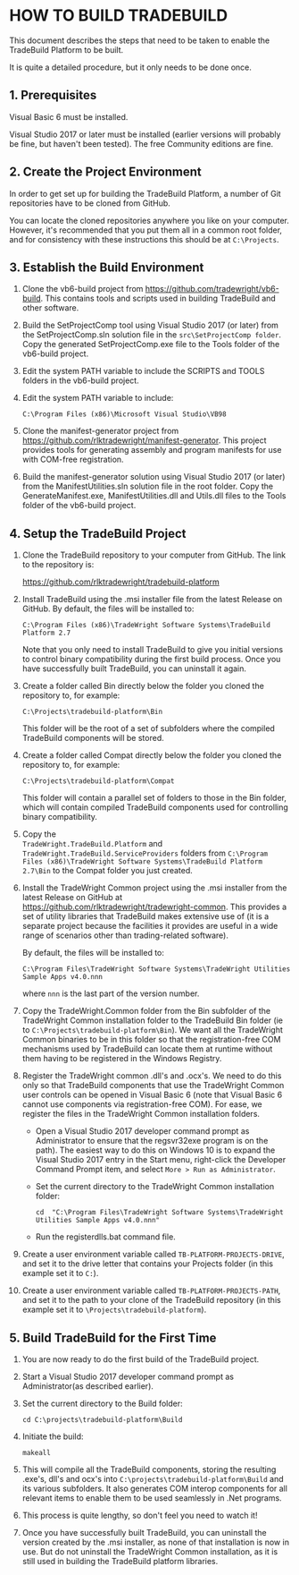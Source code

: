 # HOW TO BUILD TRADEBUILD

This document describes the steps that need to be taken to enable the TradeBuild
Platform to be built.

It is quite a detailed procedure, but it only needs to be done once.

## 1. Prerequisites

Visual Basic 6 must be installed.

Visual Studio 2017 or later must be installed (earlier versions will probably be
fine, but haven't been tested). The free Community editions are fine.

## 2. Create the Project Environment

In order to get set up for building the TradeBuild Platform, a number of Git
repositories have to be cloned from GitHub.

You can locate the cloned repositories anywhere you like on your computer.
However, it's recommended that you put them all in a common root folder, and for
consistency with these instructions this should be at `C:\Projects`.


## 3. Establish the Build Environment

1. Clone the vb6-build project from https://github.com/tradewright/vb6-build.
   This contains tools and scripts used in building TradeBuild and other
   software.

2. Build the SetProjectComp tool using Visual Studio 2017 (or later) from the
   SetProjectComp.sln solution file in the `src\SetProjectComp folder`. Copy the
   generated SetProjectComp.exe file to the Tools folder of the vb6-build
   project.

3. Edit the system PATH variable to include the SCRIPTS and TOOLS folders in the
   vb6-build project.

4. Edit the system PATH variable to include:

   `C:\Program Files (x86)\Microsoft Visual Studio\VB98`

5. Clone the manifest-generator project from https://github.com/rlktradewright/manifest-generator.
   This project provides tools for generating assembly and program manifests
   for use with COM-free registration.

6. Build the manifest-generator solution using Visual Studio 2017 (or later)
   from the ManifestUtilities.sln solution file in the root folder. Copy the
   GenerateManifest.exe, ManifestUtilities.dll and Utils.dll files to the Tools
   folder of the vb6-build project.


## 4. Setup the TradeBuild Project

1. Clone the TradeBuild repository to your computer from GitHub. The link to
   the repository is:

   https://github.com/rlktradewright/tradebuild-platform

2. Install TradeBuild using the .msi installer file from the latest Release on
   GitHub. By default, the files will be installed to:

   `C:\Program Files (x86)\TradeWright Software Systems\TradeBuild Platform 2.7`

   Note that you only need to install TradeBuild to give you initial versions to
   control binary compatibility during the first build process. Once you have
   successfully built TradeBuild, you can uninstall it again.

3. Create a folder called Bin directly below the folder you cloned the
   repository to, for example:

   `C:\Projects\tradebuild-platform\Bin`

   This folder will be the root of a set of subfolders where the compiled
   TradeBuild components will be stored.

4. Create a folder called Compat directly below the folder you cloned the
   repository to, for example:

   `C:\Projects\tradebuild-platform\Compat`

   This folder will contain a parallel set of folders to those in the Bin
   folder, which will contain compiled TradeBuild components used for
   controlling binary compatibility.

5. Copy the  
   `TradeWright.TradeBuild.Platform`
   and  
   `TradeWright.TradeBuild.ServiceProviders`
   folders from
   `C:\Program Files (x86)\TradeWright Software Systems\TradeBuild Platform 2.7\Bin`
   to the Compat folder you just created.

6. Install the TradeWright Common project using the .msi installer from the
   latest Release on GitHub at https://github.com/rlktradewright/tradewright-common.
   This provides a set of utility libraries that TradeBuild makes extensive use
   of (it is a separate project because the facilities it provides are useful
   in a wide range of scenarios other than trading-related software).

   By default, the files will be installed to:

   `C:\Program Files\TradeWright Software Systems\TradeWright Utilities Sample Apps v4.0.nnn`

   where `nnn` is the last part of the version number.

7. Copy the TradeWright.Common folder from the Bin subfolder of the TradeWright
   Common installation folder to the TradeBuild Bin folder
   (ie to `C:\Projects\tradebuild-platform\Bin`). We want all the TradeWright
   Common binaries to be in this folder so that the registration-free COM
   mechanisms used by TradeBuild can locate them at runtime without them having
   to be registered in the Windows Registry.

8. Register the TradeWright common .dll's and .ocx's. We need to do this only so
   that TradeBuild components that use the TradeWright Common user controls can
   be opened in Visual Basic 6 (note that Visual Basic 6 cannot use components
   via registration-free COM). For ease, we register the files in the
   TradeWright Common installation folders.

   * Open a Visual Studio 2017 developer command prompt as Administrator 
     to ensure that the regsvr32exe program is on the path). The easiest way to
	 do this on Windows 10 is to expand the Visual Studio 2017 entry in the
	 Start menu, right-click the Developer Command Prompt item, and select
	 `More > Run as Administrator`.
	
   * Set the current directory to the TradeWright Common installation folder:
	
     `cd  "C:\Program Files\TradeWright Software Systems\TradeWright Utilities Sample Apps v4.0.nnn"`
	
   * Run the registerdlls.bat command file.

9. Create a user environment variable called `TB-PLATFORM-PROJECTS-DRIVE`, and
   set it to the drive letter that contains your Projects folder (in this
   example set it to `C:`).

10. Create a user environment variable called `TB-PLATFORM-PROJECTS-PATH`, and
   set it to the path to your clone of the TradeBuild repository (in this
   example set it to `\Projects\tradebuild-platform`).



## 5. Build TradeBuild for the First Time

1. You are now ready to do the first build of the TradeBuild project.

2. Start a Visual Studio 2017 developer command prompt as Administrator(as
   described earlier).

3. Set the current directory to the Build folder:

   `cd C:\projects\tradebuild-platform\Build`

4. Initiate the build:

   `makeall`

5. This will compile all the TradeBuild components, storing the resulting
   .exe's, dll's and ocx's into `C:\projects\tradebuild-platform\Build` and
   its various subfolders. It also generates COM interop components for all
   relevant items to enable them to be used seamlessly in .Net programs.

6. This process is quite lengthy, so don't feel you need to watch it!

7. Once you have successfully built TradeBuild, you can uninstall the version
   created by the .msi installer, as none of that installation is now in use.
   But do not uninstall the TradeWright Common installation, as it is still used
   in building the TradeBuild platform libraries.


